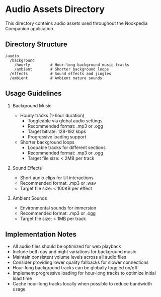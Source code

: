 # Audio Assets Directory

This directory contains audio assets used throughout the Nookpedia Companion application.

## Directory Structure

```
/audio
  /background
    /hourly         # Hour-long background music tracks
    /ambient        # Shorter background loops
  /effects          # Sound effects and jingles
  /ambient          # Ambient nature sounds
```

## Usage Guidelines

1. Background Music
   - Hourly tracks (1-hour duration)
     - Toggleable via global audio settings
     - Recommended format: .mp3 or .ogg
     - Target bitrate: 128-192 kbps
     - Progressive loading support
   - Shorter background loops
     - Loopable tracks for different sections
     - Recommended format: .mp3 or .ogg
     - Target file size: < 2MB per track

2. Sound Effects
   - Short audio clips for UI interactions
   - Recommended format: .mp3 or .wav
   - Target file size: < 100KB per effect

3. Ambient Sounds
   - Environmental sounds for immersion
   - Recommended format: .mp3 or .ogg
   - Target file size: < 1MB per track

## Implementation Notes

- All audio files should be optimized for web playback
- Include both day and night variations for background music
- Maintain consistent volume levels across all audio files
- Consider providing lower quality fallbacks for slower connections
- Hour-long background tracks can be globally toggled on/off
- Implement progressive loading for hour-long tracks to optimize initial load time
- Cache hour-long tracks locally when possible to reduce bandwidth usage